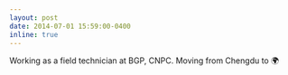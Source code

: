 ```yaml
---
layout: post
date: 2014-07-01 15:59:00-0400
inline: true
---
```


Working as a field technician at BGP, CNPC. Moving from Chengdu to 🌍
